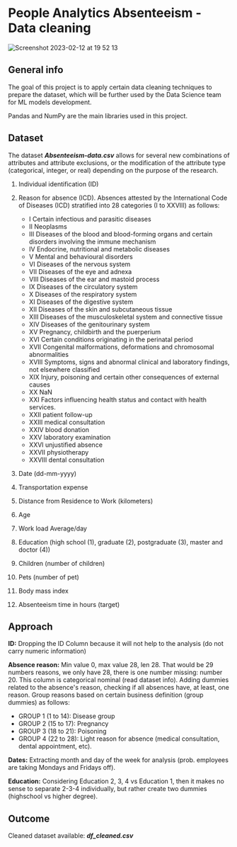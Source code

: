 # People Analytics Absenteeism - Data cleaning

![Screenshot 2023-02-12 at 19 52 13](https://user-images.githubusercontent.com/66885480/218330930-a41c420f-1e7f-4f58-a387-03fadeea00f2.jpg)


## General info

The goal of this project is to apply certain data cleaning techniques to prepare the dataset, which will be further used by the Data Science team for ML models development. 

Pandas and NumPy are the main libraries used in this project.

## Dataset

The dataset **_Absenteeism-data.csv_** allows for several new combinations of attributes and attribute exclusions, or the modification of the attribute type (categorical, integer, or real) depending on the purpose of the research. 

1. Individual identification (ID)
2. Reason for absence (ICD).
Absences attested by the International Code of Diseases (ICD) stratified into 28 categories (I to XXVIII) as follows:


    - I Certain infectious and parasitic diseases
    - II Neoplasms
    - III Diseases of the blood and blood-forming organs and certain disorders involving the immune mechanism
    - IV Endocrine, nutritional and metabolic diseases
    - V Mental and behavioural disorders
    - VI Diseases of the nervous system
    - VII Diseases of the eye and adnexa
    - VIII Diseases of the ear and mastoid process
    - IX Diseases of the circulatory system
    - X Diseases of the respiratory system
    - XI Diseases of the digestive system
    - XII Diseases of the skin and subcutaneous tissue
    - XIII Diseases of the musculoskeletal system and connective tissue
    - XIV Diseases of the genitourinary system
    - XV Pregnancy, childbirth and the puerperium
    - XVI Certain conditions originating in the perinatal period
    - XVII Congenital malformations, deformations and chromosomal abnormalities
    - XVIII Symptoms, signs and abnormal clinical and laboratory findings, not elsewhere classified
    - XIX Injury, poisoning and certain other consequences of external causes
    - XX  NaN
    - XXI Factors influencing health status and contact with health services.
    - XXII patient follow-up
    - XXIII medical consultation
    - XXIV blood donation
    - XXV laboratory examination 
    - XXVI unjustified absence 
    - XXVII physiotherapy 
    - XXVIII dental consultation 


3. Date (dd-mm-yyyy)
4. Transportation expense
5. Distance from Residence to Work (kilometers)
6. Age
7. Work load Average/day
8. Education (high school (1), graduate (2), postgraduate (3), master and doctor (4))
9. Children (number of children)
10. Pets (number of pet)
11. Body mass index
12. Absenteeism time in hours (target)



## Approach

**ID:** Dropping the ID Column because it will not help to the analysis (do not carry numeric information)

**Absence reason:** Min value 0, max value 28, len 28. That would be 29 numbers reasons, we only have 28, there is one number missing: number 20. This column is categorical nominal (read dataset info). Adding dummies related to the absence's reason, checking if all absences have, at least, one reason. Group reasons based on certain business definition (group dummies) as follows:

 - GROUP 1 (1 to 14): Disease group
 - GROUP 2 (15 to 17): Pregnancy
 - GROUP 3 (18 to 21): Poisoning
 - GROUP 4 (22 to 28): Light reason for absence (medical consultation, dental appointment, etc).
 
**Dates:** Extracting month and day of the week for analysis (prob. employees are taking Mondays and Fridays off). 

**Education:** Considering Education 2, 3, 4 vs Education 1, then it makes no sense to separate 2-3-4 individually, but rather create two dummies (highschool vs higher degree).


## Outcome

Cleaned dataset available: **_df_cleaned.csv_** 
